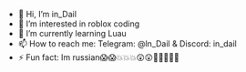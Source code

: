 - 👋 Hi, I’m in_Dail
- 👀 I’m interested in roblox coding
- 🌱 I’m currently learning Luau
- 📫 How to reach me: Telegram: @ln_Dail  &  Discord: in_dail
- ⚡ Fun fact: Im russian😱😱💥💥💥😲😲🤯🤯🤯🤯🤯
